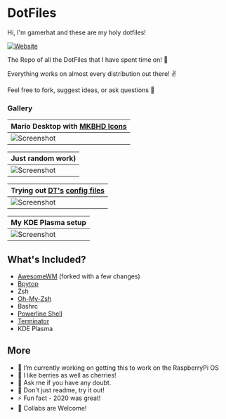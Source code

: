 # DotFiles

Hi, I'm gamerhat and these are my holy dotfiles! 

[![Website](https://img.shields.io/badge/gamerhat-ArchLinux-blue?style=flat-square)](https://Linux.org)


The Repo of all the DotFiles that I have spent time on! 🎲 

Everything works on almost every distribution out there! ✌

Feel free to fork, suggest ideas, or ask questions 👀

### Gallery

| Mario Desktop with [MKBHD Icons](https://drive.google.com/file/d/1cTxnkSLM-fysvWsMGXm2auIZi9Qvz2Vj/view) |
| --- |
| ![Screenshot](https://github.com/gamerhat18/screenshots/1.png) |

| Just random work) |
| --- |
| ![Screenshot](https://github.com/gamerhat18/screenshots/2.png) |

| Trying out [DT's](https://www.youtube.com/channel/UCVls1GmFKf6WlTraIb_IaJg) [config files](https://gitlab.com/dwt1/dotfiles/) |
| --- |
| ![Screenshot](https://github.com/gamerhat18/screenshots/3.png) |

| My KDE Plasma setup |
| --- |
| ![Screenshot](https://github.com/gamerhat18/screenshots/4.png) |

## What's Included?
- [AwesomeWM](https://gitlab.com/dwt1/dotfiles/-/tree/master/.config/awesome) (forked with a few changes)
- [Bpytop](https://github.com/aristocratos/bpytop)
- Zsh
- [Oh-My-Zsh](https://github.com/ohmyzsh/ohmyzsh)
- Bashrc
- [Powerline Shell](https://github.com/b-ryan/powerline-shell)
- [Terminator](https://github.com/gnome-terminator/terminator)
- KDE Plasma

## More
- 🔭 I’m currently working on getting this to work on the RaspberryPi OS
- 🌱 I like berries as well as cherries!
- 💬 Ask me if you have any doubt.
- 🥅 Don't just readme, try it out!
- ⚡ Fun fact - 2020 was great!
- 👯 Collabs are Welcome!


